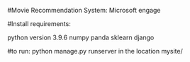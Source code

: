 #Movie Recommendation System:
Microsoft engage

#Install requirements:

python version 3.9.6
numpy
panda
sklearn
django 

#to run:
python manage.py runserver in the location mysite/
